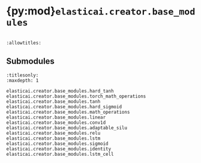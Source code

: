 # {py:mod}`elasticai.creator.base_modules`

```{py:module} elasticai.creator.base_modules
```

```{autodoc2-docstring} elasticai.creator.base_modules
:allowtitles:
```

## Submodules

```{toctree}
:titlesonly:
:maxdepth: 1

elasticai.creator.base_modules.hard_tanh
elasticai.creator.base_modules.torch_math_operations
elasticai.creator.base_modules.tanh
elasticai.creator.base_modules.hard_sigmoid
elasticai.creator.base_modules.math_operations
elasticai.creator.base_modules.linear
elasticai.creator.base_modules.conv1d
elasticai.creator.base_modules.adaptable_silu
elasticai.creator.base_modules.relu
elasticai.creator.base_modules.lstm
elasticai.creator.base_modules.sigmoid
elasticai.creator.base_modules.identity
elasticai.creator.base_modules.lstm_cell
```
